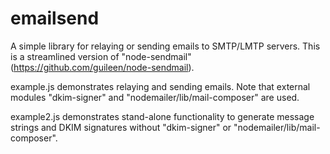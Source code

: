 # emailsend
A simple library for relaying or sending emails to SMTP/LMTP servers. This is a streamlined version of "node-sendmail" (https://github.com/guileen/node-sendmail).

example.js demonstrates relaying and sending emails. Note that external modules "dkim-signer" and "nodemailer/lib/mail-composer" are used.

example2.js demonstrates stand-alone functionality to generate message strings and DKIM signatures without "dkim-signer" or "nodemailer/lib/mail-composer".
